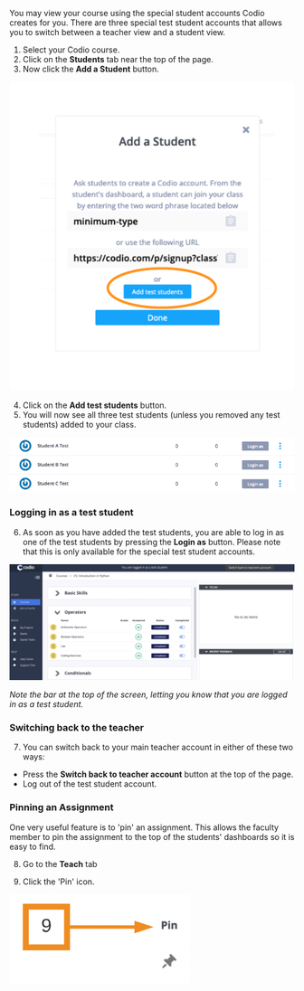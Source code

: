 You may view your course using the special student accounts Codio creates for you. There are three special test student accounts that allows you to switch between a teacher view and a student view.

1. Select your Codio course.
2. Click on the **Students** tab near the top of the page.
3. Now click the  **Add a Student** button.

![Add test students](.guides/img/addTestStudents.png)

4. Click on the **Add test students** button. 
5. You will now see all three test students (unless you removed any test students) added to your class.

![Test students added](.guides/img/added-test-students.png)

### Logging in as a test student
6. As soon as you have added the test students, you are able to log in as one of the test students by pressing the **Login as** button. Please note that this is only available for the special test student accounts.

![View as student](.guides/img/studentviewofdash.png)

*Note the bar at the top of the screen, letting you know that you are logged in as a test student.*

### Switching back to the teacher
7. You can switch back to your main teacher account in either of these two ways:

- Press the **Switch back to teacher account** button at the top of the page. 
- Log out of the test student account.

### Pinning an Assignment
One very useful feature is to 'pin' an assignment. This allows the faculty member to pin the assignment to the top of the students' dashboards so it is easy to find.

8.  Go to the **Teach** tab

9. Click the 'Pin' icon. 

![Pin assignment](.guides/img/pin.png)

